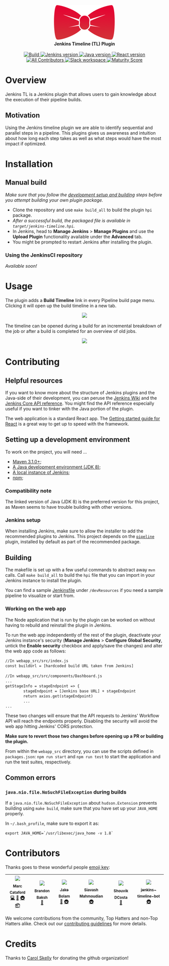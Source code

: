 <div align="center">
<img src="website/static/img/logo.png"/>
</div>
<div align="center">
<strong>
Jenkins Timeline (TL) Plugin
</strong>
</div>
<br>
<div align="center">
<a href="https://circleci.com/gh/tophat/jenkins-timeline-plugin">
<img alt="Build" src="https://img.shields.io/circleci/project/github/tophat/jenkins-timeline-plugin/master.svg"/>
</a>
<a href="https://jenkins.io">
<img alt="Jenkins version" src="https://img.shields.io/badge/jenkinsci-%3E%3D2.7.3-brightgreen.svg"/>
</a>
<a href="https://www.oracle.com/technetwork/java/javase/downloads/jdk8-downloads-2133151.html">
<img alt="Java version" src="https://img.shields.io/badge/JDK-8-brightgreen.svg"/>
</a>
<a href="https://www.npmjs.com/package/react">
<img alt="React version" src="https://img.shields.io/badge/ReactJS-%3E%3D16.6.3-brightgreen.svg"/>
</a>
<a href="#contributors">
    <img alt="All Contributors" src="https://img.shields.io/badge/all_contributors-6-orange.svg?style=flat-square"/>
</a>
<a href="https://opensource.tophat.com/slack">
<img alt="Slack workspace" src="https://slackinvite.dev.tophat.com/badge.svg"/>
</a>
<a href="https://github.com/tophat/getting-started/blob/master/scorecard.md">
<img alt="Maturity Score" src="https://img.shields.io/badge/Maturity-Level%202%20--%20First%20Release-yellowgreen.svg"/>
</a>
</div>

# Overview

Jenkins TL is a Jenkins plugin that allows users to gain knowledge about the execution of their pipeline builds.

## Motivation

Using the Jenkins timeline plugin we are able to identify sequential and parallel steps in a pipeline. This plugins gives us awareness and intuition about how long each step takes as well as what steps would have the most impact if optimized.

# Installation

## Manual build

_Make sure that you follow the [development setup and building](#Setting-up-a-development-environment) steps before you attempt building your own plugin package._
- Clone the repository and use `make build_all` to build the plugin `hpi` package.
- _After a successful build, the packaged file is available in `target/jenkins-timeline.hpi`._
- In Jenkins, head to __Manage Jenkins__ > __Manage Plugins__ and use the __Upload Plugin__ functionality available under the __Advanced__ tab.
- You might be prompted to restart Jenkins after installing the plugin.

### Using the JenkinsCI repository

_Available soon!_

# Usage

The plugin adds a __Build Timeline__ link in every Pipeline build page menu. Clicking it will open up the build timeline in a new tab.

<div align="center">
<img src="../website/static/img/jenkins_menu.png"/>
</div>

The timeline can be opened during a build for an incremental breakdown of the job or after a build is completed for an overview of old jobs.

<div align="center">
<img src="../website/static/img/timeline.png"/>
</div>

# Contributing

## Helpful resources

If you want to know more about the structure of Jenkins plugins and the Java-side of their development, you can peruse the [Jenkins Wiki](https://wiki.jenkins.io/display/JENKINS/Plugin+tutorial) and the [Jenkins Core API reference](https://javadoc.jenkins.io/). You might find the API reference especially useful if you want to tinker with the Java portion of the plugin.

The web application is a standard React app. The [Getting started guide for React](https://reactjs.org/docs/getting-started.html) is a great way to get up to speed with the framework.

## Setting up a development environment

To work on the project, you will need ...

- [Maven 3.1.0+](https://maven.apache.org/download.cgi);
- [A Java development environment (JDK 8)](https://www.oracle.com/technetwork/java/javase/downloads/jdk8-downloads-2133151.html);
- [A local instance of Jenkins](https://jenkins.io/doc/book/installing/);
- [npm](https://www.npmjs.com/get-npm);

### Compatibility note
The linked version of Java (JDK 8) is the preferred version for this project, as Maven seems to have trouble building with other versions.

### Jenkins setup
When installing Jenkins, make sure to allow the installer to add the recommended plugins to Jenkins. This project depends on the [`pipeline`](https://wiki.jenkins-ci.org/display/JENKINS/Pipeline+Plugin) plugin, installed by default as part of the recommended package.

## Building

The makefile is set up with a few useful commands to abstract away `mvn` calls. Call `make build_all` to build the `hpi` file that you can import in your Jenkins instance to install the plugin.

You can find a sample [Jenkinsfile](../devResources/SampleJenkinsfile) under `/devResources` if you need a sample pipeline to visualize or start from.

### Working on the web app

The Node application that is run by the plugin can be worked on without having to rebuild and reinstall the plugin in Jenkins.

To run the web app independently of the rest of the plugin, deactivate your Jenkins instance's security (__Manage Jenkins__ > __Configure Global Security__, untick the __Enable security__ checkbox and apply/save the changes) and alter the web app code as follows:

```
//In webapp_src/src/index.js
const buildUrl = [hardcoded build URL taken from Jenkins]

//In webapp_src/src/components/Dashboard.js
...
getStageInfo = stageEndpoint => {
        stageEndpoint = [Jenkins base URL] + stageEndpoint
        return axios.get(stageEndpoint)
        ...
...
```

These two changes will ensure that the API requests to Jenkins' Workflow API will reach the endpoints properly. Disabling the security will avoid the web app hitting Jenkins' CORS protection.

__Make sure to revert those two changes before opening up a PR or building the plugin.__

From within the `webapp_src` directory, you can use the scripts defined in `packages.json`: `npm run start` and `npm run test` to start the application and run the test suites, respectively.

## Common errors

### `java.nio.file.NoSuchFileException` during builds

If a `java.nio.file.NoSuchFileException` about `hudson.Extension` prevents building using `make build`, make sure that you have set up your `JAVA_HOME` properly.

In `~/.bash_profile`, make sure to export it as:

```
export JAVA_HOME=`/usr/libexec/java_home -v 1.8`
```

# Contributors
Thanks goes to these wonderful people [emoji key](https://github.com/kentcdodds/all-contributors#emoji-key):

<!-- ALL-CONTRIBUTORS-LIST:START - Do not remove or modify this section -->
<!-- prettier-ignore -->
| [<img src="https://avatars2.githubusercontent.com/u/6210361?v=4" width="100px;"/><br /><sub><b>Marc Cataford</b></sub>](https://marccataford.com)<br />[💻](https://github.com/tophat/jenkins-timeline-plugin/commits?author=mcataford "Code") [📖](https://github.com/tophat/jenkins-timeline-plugin/commits?author=mcataford "Documentation") [🚇](#infra-mcataford "Infrastructure (Hosting, Build-Tools, etc)") [📦](#platform-mcataford "Packaging/porting to new platform") | [<img src="https://avatars1.githubusercontent.com/u/39271619?v=4" width="100px;"/><br /><sub><b>Brandon Baksh</b></sub>](https://www.linkedin.com/in/brandonbaksh/)<br />[📖](https://github.com/tophat/jenkins-timeline-plugin/commits?author=brandonbaksh "Documentation") | [<img src="https://avatars2.githubusercontent.com/u/3534236?v=4" width="100px;"/><br /><sub><b>Jake Bolam</b></sub>](https://jakebolam.com)<br />[📖](https://github.com/tophat/jenkins-timeline-plugin/commits?author=jakebolam "Documentation") [🚇](#infra-jakebolam "Infrastructure (Hosting, Build-Tools, etc)") | [<img src="https://avatars1.githubusercontent.com/u/445636?v=4" width="100px;"/><br /><sub><b>Siavash Mahmoudian</b></sub>](https://breezio.com)<br />[🚇](#infra-syavash "Infrastructure (Hosting, Build-Tools, etc)") | [<img src="https://avatars0.githubusercontent.com/u/6020693?v=4" width="100px;"/><br /><sub><b>Shouvik DCosta</b></sub>](https://opensource.tophat.com)<br />[📖](https://github.com/tophat/jenkins-timeline-plugin/commits?author=sdcosta "Documentation") | [<img src="https://avatars0.githubusercontent.com/u/46076627?v=4" width="100px;"/><br /><sub><b>jenkins-timeline-bot</b></sub>](https://jenkinstimeline.com)<br />[🚇](#infra-jenkins-timeline-bot "Infrastructure (Hosting, Build-Tools, etc)") |
| :---: | :---: | :---: | :---: | :---: | :---: |
<!-- ALL-CONTRIBUTORS-LIST:END -->

We welcome contributions from the community, Top Hatters and non-Top Hatters alike. Check out our [contributing guidelines](CONTRIBUTING.md) for more details.

# Credits
Thanks to [Carol Skelly](https://github.com/iatek) for donating the github organization!
